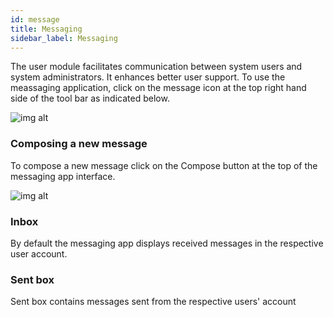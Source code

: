 ```yaml
---
id: message
title: Messaging
sidebar_label: Messaging
---
```

The user module facilitates communication between system users and system administrators. It enhances better user support. To use the meassaging application, click on the message icon at the top right hand side of the tool bar as indicated below.

![img alt](/images/MessagingApp.png)

### Composing a new message 
 To compose a new message click on the Compose button at the top of the messaging app interface.

 ![img alt](/images/ComposingNewMessage.png)

### Inbox
By default the messaging app displays received messages in the respective user account.

### Sent box
Sent box contains messages sent from the respective users' account